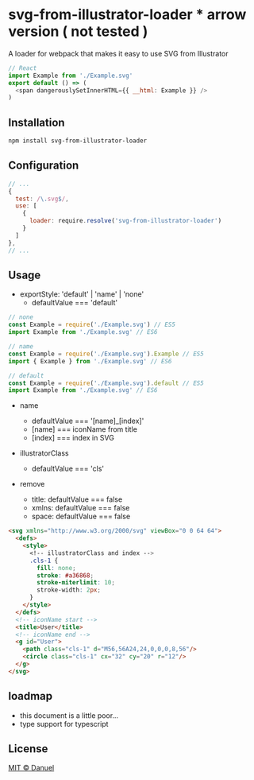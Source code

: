 # svg-from-illustrator-loader * arrow version ( not tested ) 

A loader for webpack that makes it easy to use SVG from Illustrator

```js
// React
import Example from './Example.svg'
export default () => (
  <span dangerouslySetInnerHTML={{ __html: Example }} />
)
```

## Installation

```bash
npm install svg-from-illustrator-loader
```

## Configuration

```javascript
// ...
{
  test: /\.svg$/,
  use: [
    {
      loader: require.resolve('svg-from-illustrator-loader')
    }
  ]
},
// ...
```

## Usage

- exportStyle: 'default' | 'name' | 'none'
    - defaultValue === 'default'

```javascript
// none
const Example = require('./Example.svg') // ES5
import Example from './Example.svg' // ES6

// name
const Example = require('./Example.svg').Example // ES5
import { Example } from './Example.svg' // ES6

// default
const Example = require('./Example.svg').default // ES5
import Example from './Example.svg' // ES6
```

- name

    - defaultValue === '[name]_[index]'
    - [name] === iconName from title
    - [index] === index in SVG

- illustratorClass
    - defaultValue === 'cls'

- remove
    - title: defaultValue === false
    - xmlns: defaultValue === false
    - space: defaultValue === false

```html
<svg xmlns="http://www.w3.org/2000/svg" viewBox="0 0 64 64">
  <defs>
    <style>
      <!-- illustratorClass and index -->
      .cls-1 {
        fill: none;
        stroke: #a36868;
        stroke-miterlimit: 10;
        stroke-width: 2px;
      }
    </style>
  </defs>
  <!-- iconName start -->
  <title>User</title>
  <!-- iconName end -->
  <g id="User">
    <path class="cls-1" d="M56,56A24,24,0,0,0,8,56"/>
    <circle class="cls-1" cx="32" cy="20" r="12"/>
  </g>
</svg>
```

## loadmap

- this document is a little poor...
- type support for typescript

## License

[MIT © Danuel](public.danuel@gmail.com)
